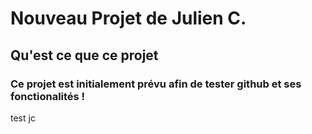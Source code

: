 # Nouveau Projet de Julien C.

## Qu'est ce que ce projet

### Ce projet est initialement prévu afin de tester github et ses fonctionalités !

test jc